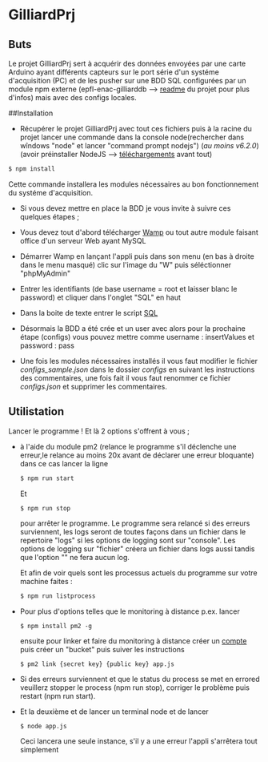 # GilliardPrj

## Buts
Le projet GilliardPrj sert à acquérir des données envoyées par une carte Arduino ayant différents 
capteurs sur le port série d'un systéme d'acquisition (PC) et de les pusher sur une BDD SQL configurées 
par un module npm externe (epfl-enac-gilliarddb --> [readme](https://github.com/epfl-enacit2/epfl-enac-GilliardDB "Lien vers le github epfl-enac-GilliardDB") du projet pour plus d'infos) mais avec des configs locales.

##Installation

* Récupérer le projet GilliardPrj avec tout ces fichiers puis à la racine du projet lancer une commande dans la console node(rechercher dans wîndows "node" et lancer "command prompt nodejs") (*au moins v6.2.0*) (avoir préinstaller NodeJS --> [téléchargements](https://nodejs.org/en/ "Lien vers l'installation de NodeJS dernière version - Current") avant tout) 
```bash
$ npm install
```
Cette commande installera les modules nécessaires au bon fonctionnement du systéme d'acquisition.

* Si vous devez mettre en place la BDD je vous invite à suivre ces quelques étapes ;
 * Vous devez tout d'abord télécharger [Wamp](http://www.wampserver.com/ "Lien pour le téléchargement de Wamp") ou tout autre module faisant office d'un serveur Web ayant MySQL
 * Démarrer Wamp en lançant l'appli puis dans son menu (en bas à droite dans le menu masqué) clic sur l'image du "W" puis séléctionner "phpMyAdmin"
 * Entrer les identifiants (de base username = root et laisser blanc le password) et cliquer dans l'onglet "SQL" en haut 
 * Dans la boite de texte entrer le script [SQL](https://github.com/epfl-enacit2/epfl-enac-GilliardDB/blob/master/docs/GilliardDbModels.sql "Lien vers le script SQL de la BDD")
 * Désormais la BDD a été crée et un user avec alors pour la prochaine étape (configs) vous pouvez mettre comme username : insertValues et password : pass

* Une fois les modules nécessaires installés il vous faut modifier le fichier *configs_sample.json* dans le dossier *configs* en suivant les instructions des commentaires, une fois fait il vous faut renommer ce fichier *configs.json* et supprimer les commentaires.

## Utilistation

Lancer le programme ! Et là 2 options s'offrent à vous ;

*  à l'aide du module pm2 (relance le programme  s'il déclenche une erreur,le relance au moins 20x avant de déclarer une erreur bloquante) dans ce cas lancer la ligne 
    ```bash
    $ npm run start
    ```
    Et 
    ```bash
    $ npm run stop
    ```
    pour arrêter le programme.
    Le programme sera relancé si des erreurs surviennent, les logs seront de toutes façons dans un fichier dans le repertoire "logs" si les options de logging sont sur "console". Les options de logging sur "fichier" créera un fichier dans logs aussi tandis que l'option "" ne fera aucun log.

    Et afin de voir quels sont les processus actuels du programme sur votre machine faites :
    ```bash
    $ npm run listprocess
    ```
  * Pour plus d'options telles que le monitoring à distance p.ex. lancer 
    ```
    $ npm install pm2 -g
    ```
    ensuite pour linker et faire du monitoring à distance créer un [compte](https://app.keymetrics.io/#/register "Register for KeyMetrics") puis créer un "bucket" puis suiver les instructions
    ```
    $ pm2 link {secret key} {public key} app.js
    ```
 * Si des erreurs surviennent et que le status du process se met en errored veuillerz stopper le process (npm run stop), corriger le problème puis restart (npm run start).

*  Et la deuxième et de lancer un terminal node et de lancer
    ```
    $ node app.js
    ```
    Ceci lancera une seule instance, s'il y a une erreur l'appli s'arrêtera tout simplement